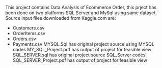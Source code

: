 This project contains Data Analysis of Ecommerce Order, this prject has been done on two platforms SQL Server and MySql using same dataset.
Source input files downloaded from Kaggle.com are:
- Customers.csv
- OrderItems.csv
- Orders.csv
- Payments.csv
MYSQL.Sql has original project source using MYSQL codes
MY_SQL_Project.pdf has output of project for feasible view
SQL_SERVER.sql has original project source SQL_Server codes 
SQL_SERVER_Project.pdf has output of project for feasible view
